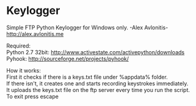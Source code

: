 Keylogger
=========

Simple FTP Python Keylogger for Windows only. -Alex Avlonitis- http://alex.avlonitis.me


Required:<br/>
Python 2.7 32bit: http://www.activestate.com/activepython/downloads<br/>
Pyhook: http://sourceforge.net/projects/pyhook/

How it works:<br/>
First it checks if there is a keys.txt file under %appdata% folder.<br/>
If there isn't, it creates one and starts recording keystrokes immediately.<br/>
It uploads the keys.txt file on the ftp server every time you run the script.<br/>
To exit press escape
